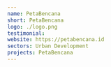 ```yaml
---
name: PetaBencana
short: PetaBencana
logo: ./logo.png
testimonial:
website: https://petabencana.id
sectors: Urban Development
projects: PetaBencana
---
```

